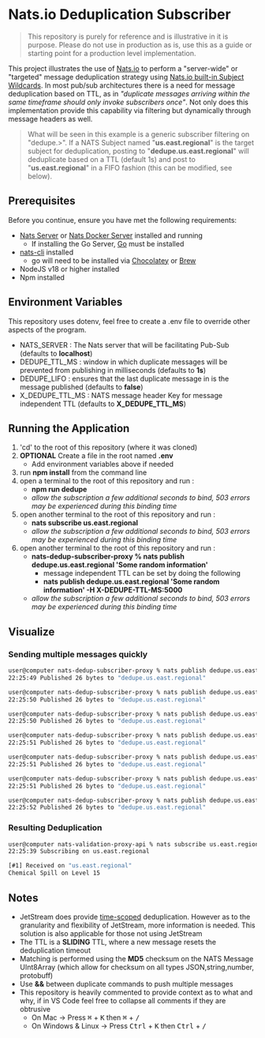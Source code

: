 # Nats.io Deduplication Subscriber

> This repository is purely for reference and is illustrative in it is purpose. Please do not use in production as is, use this as a guide
or starting point for a production level implementation.


This project illustrates the use of [Nats.io](https://nats.io/) to perform a "server-wide" or "targeted" message deduplication strategy using [Nats.io built-in Subject Wildcards](https://docs.nats.io/nats-concepts/subjects#wildcards). In most pub/sub architectures there is a need for message deduplication based on TTL, as in *"duplicate messages arriving within the same timeframe should only invoke subscribers once"*. Not only does this implementation provide this capability via filtering but dynamically through message headers as well.

> What will be seen in this example is a generic subscriber filtering on "dedupe.>". If a NATS Subject named "**us.east.regional**" is the target subject for deduplication, posting to "**dedupe.us.east.regional**" will deduplicate based on a TTL (default 1s) and post to "**us.east.regional**" in a FIFO fashion (this can be modified, see below).

## Prerequisites

Before you continue, ensure you have met the following requirements:

* [Nats Server](https://docs.nats.io/running-a-nats-service/introduction/installation#downloading-a-release-build) or [Nats Docker Server](https://hub.docker.com/_/nats) installed and running
    * If installing the Go Server, [Go](https://go.dev/doc/install) must be installed
* [nats-cli](https://github.com/nats-io/natscli#installation) installed
    * go will need to be installed via [Chocolatey](https://community.chocolatey.org/packages/golang) or [Brew](https://formulae.brew.sh/formula/go)
* NodeJS v18 or higher installed
* Npm installed

## Environment Variables

This repository uses dotenv, feel free to create a .env file to override other aspects of the program.

* NATS_SERVER : The Nats server that will be facilitating Pub-Sub (defaults to  **localhost**)
* DEDUPE_TTL_MS : window in which duplicate messages will be prevented from publishing in milliseconds (defaults to **1s**)
* DEDUPE_LIFO : ensures that the last duplicate message in is the message published (defaults to **false**)
* X_DEDUPE_TTL_MS : NATS message header Key for message independent TTL (defaults to **X_DEDUPE_TTL_MS**)


## Running the Application

1) 'cd' to the root of this repository (where it was cloned)
1) **OPTIONAL** Create a file in the root named **.env**
    * Add environment variables above if needed
1) run **npm install** from the command line
1) open a terminal to the root of this repository and run :
    * **npm run dedupe**
    * _allow the subscription a few additional seconds to bind, 503 errors may be experienced during this binding time_
1) open another terminal to the root of this repository and run :
    * **nats subscribe us.east.regional**
    * _allow the subscription a few additional seconds to bind, 503 errors may be experienced during this binding time_
1) open another terminal to the root of this repository and run :
    * **nats-dedup-subscriber-proxy % nats publish dedupe.us.east.regional 'Some random information'**
        * message independent TTL can be set by doing the following
        * **nats publish dedupe.us.east.regional 'Some random information' -H X-DEDUPE-TTL-MS:5000**
    * _allow the subscription a few additional seconds to bind, 503 errors may be experienced during this binding time_

## Visualize

### Sending multiple messages quickly
```bash
user@computer nats-dedup-subscriber-proxy % nats publish dedupe.us.east.regional 'Chemical Spill on Level 15'
22:25:49 Published 26 bytes to "dedupe.us.east.regional"

user@computer nats-dedup-subscriber-proxy % nats publish dedupe.us.east.regional 'Chemical Spill on Level 15'
22:25:50 Published 26 bytes to "dedupe.us.east.regional"

user@computer nats-dedup-subscriber-proxy % nats publish dedupe.us.east.regional 'Chemical Spill on Level 15'
22:25:50 Published 26 bytes to "dedupe.us.east.regional"

user@computer nats-dedup-subscriber-proxy % nats publish dedupe.us.east.regional 'Chemical Spill on Level 15'
22:25:51 Published 26 bytes to "dedupe.us.east.regional"

user@computer nats-dedup-subscriber-proxy % nats publish dedupe.us.east.regional 'Chemical Spill on Level 15'
22:25:51 Published 26 bytes to "dedupe.us.east.regional"

user@computer nats-dedup-subscriber-proxy % nats publish dedupe.us.east.regional 'Chemical Spill on Level 15'
22:25:51 Published 26 bytes to "dedupe.us.east.regional"

user@computer nats-dedup-subscriber-proxy % nats publish dedupe.us.east.regional 'Chemical Spill on Level 15'
22:25:52 Published 26 bytes to "dedupe.us.east.regional"
```

### Resulting Deduplication
```bash
user@computer nats-validation-proxy-api % nats subscribe us.east.regional
22:25:39 Subscribing on us.east.regional 

[#1] Received on "us.east.regional"
Chemical Spill on Level 15
```


## Notes
* JetStream does provide [time-scoped](https://nats.io/blog/new-per-subject-discard-policy/#cant-you-do-that-already) deduplication. However as to the granularity and flexibility of JetStream, more information is needed. This solution is also applicable for those not using JetStream
* The TTL is a **SLIDING** TTL, where a new message resets the deduplication timeout
* Matching is performed using the **MD5** checksum on the NATS Message UInt8Array (which allow for checksum on all types JSON,string,number, protobuff)
* Use **&&** between duplicate commands to push multiple messages
* This repository is heavily commented to provide context as to what and why, if in VS Code feel free to collapse all comments if they are obtrusive
    * On Mac -> Press <kbd>&#8984;</kbd> + <kbd>K</kbd> then <kbd>&#8984;</kbd> + <kbd>/</kbd> 
    * On Windows & Linux -> Press <kbd>Ctrl</kbd> + <kbd>K</kbd> then <kbd>Ctrl</kbd> + <kbd>/</kbd> 